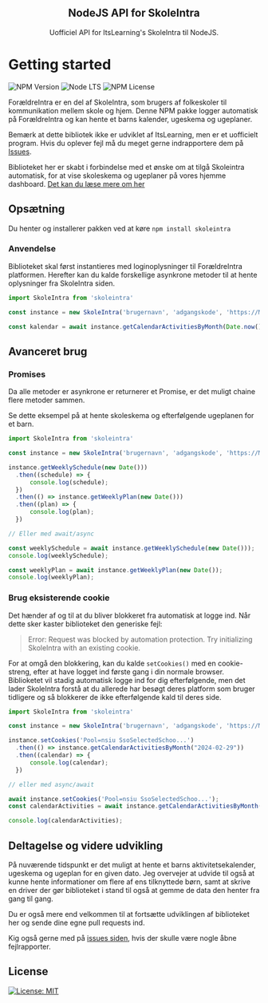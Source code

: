 <h2  align="center">NodeJS API for SkoleIntra</h2>
<p align="center"> Uofficiel API for ItsLearning's SkoleIntra til NodeJS.</p>

# Getting started
 ![NPM Version](https://img.shields.io/npm/v/skoleintra) ![Node LTS](https://img.shields.io/node/v-lts/skoleintra) ![NPM License](https://img.shields.io/npm/l/skoleintra)
 
ForældreIntra er en del af SkoleIntra, som brugers af folkeskoler til kommunikation mellem skole og hjem. Denne NPM pakke logger automatisk på ForældreIntra og kan hente et barns kalender, ugeskema og ugeplaner.

Bemærk at dette bibliotek ikke er udviklet af ItsLearning, men er et uofficielt program. Hvis du oplever fejl må du meget gerne indrapportere dem på [Issues](https://github.com/CavaleriDK/skoleintra/issues).

Biblioteket her er skabt i forbindelse med et ønske om at tilgå Skoleintra automatisk, for at vise skoleskema og ugeplaner på vores hjemme dashboard. [Det kan du læse mere om her](https://cavaleri.dk/blog/gaining-access-to-skoleintra-calendar/)

## Opsætning

Du henter og installerer pakken ved at køre `npm install skoleintra`

### Anvendelse

Biblioteket skal først instantieres med loginoplysninger til ForældreIntra platformen. Herefter kan du kalde forskellige asynkrone metoder til at hente oplysninger fra SkoleIntra siden.

```js
import SkoleIntra from 'skoleintra'

const instance = new SkoleIntra('brugernavn', 'adgangskode', 'https://MIN_SKOLE.m.skoleintra.dk');

const kalendar = await instance.getCalendarActivitiesByMonth(Date.now());
```

## Avanceret brug

### Promises

Da alle metoder er asynkrone er returnerer et Promise, er det muligt chaine flere metoder sammen. 

Se dette eksempel på at hente skoleskema og efterfølgende ugeplanen for et barn.

```js
import SkoleIntra from 'skoleintra'

const instance = new SkoleIntra('brugernavn', 'adgangskode', 'https://MIN_SKOLE.m.skoleintra.dk');

instance.getWeeklySchedule(new Date()))
  .then((schedule) => {
      console.log(schedule);
  })
  .then(() => instance.getWeeklyPlan(new Date()))
  .then((plan) => {
      console.log(plan);
  })

// Eller med await/async

const weeklySchedule = await instance.getWeeklySchedule(new Date()));
console.log(weeklySchedule);

const weeklyPlan = await instance.getWeeklyPlan(new Date());
console.log(weeklyPlan);

```
### Brug eksisterende cookie

Det hænder af og til at du bliver blokkeret fra automatisk at logge ind. Når dette sker kaster biblioteket den generiske fejl:

> Error: Request was blocked by automation protection. Try initializing SkoleIntra with an existing cookie.

For at omgå den blokkering, kan du kalde `setCookies()` med en cookie-streng, efter at have logget ind første gang i din normale browser. Biblioketet vil stadig automatisk logge ind for dig efterfølgende, men det lader SkoleIntra forstå at du allerede har besøgt deres platform som bruger tidligere og så blokkerer de ikke efterfølgende kald til deres side.

```js
import SkoleIntra from 'skoleintra'

const instance = new SkoleIntra('brugernavn', 'adgangskode', 'https://MIN_SKOLE.m.skoleintra.dk');

instance.setCookies('Pool=nsiu SsoSelectedSchoo...')
  .then(() => instance.getCalendarActivitiesByMonth("2024-02-29"))
  .then((calendar) => {
      console.log(calendar);
  })

// eller med async/await

await instance.setCookies('Pool=nsiu SsoSelectedSchoo...');
const calendarActivities = await instance.getCalendarActivitiesByMonth("2024-02-29"));

console.log(calendarActivities);
```

## Deltagelse og videre udvikling

På nuværende tidspunkt er det muligt at hente et barns aktivitetsekalender, ugeskema og ugeplan for en given dato. Jeg overvejer at udvide til også at kunne hente informationer om flere af ens tilknyttede børn, samt at skrive en driver der gør biblioteket i stand til også at gemme de data den henter fra gang til gang.

Du er også mere end velkommen til at fortsætte udviklingen af biblioteket her og sende dine egne pull requests ind.

Kig også gerne med på [issues siden](https://github.com/CavaleriDK/skoleintra/issues), hvis der skulle være nogle åbne fejlrapporter.

## License

[![License: MIT](https://img.shields.io/badge/License-MIT-yellow.svg)](./LICENSE.md) 